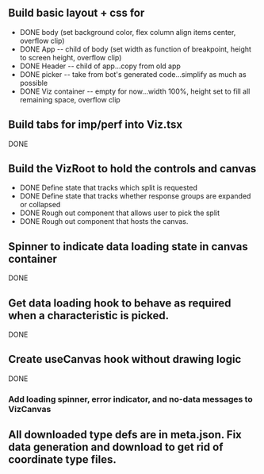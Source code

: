 ## Build basic layout + css for

- DONE body (set background color, flex column align items center, overflow clip)
- DONE App -- child of body (set width as function of breakpoint, height to screen height, overflow clip)
- DONE Header -- child of app...copy from old app
- DONE picker -- take from bot's generated code...simplify as much as possible
- DONE Viz container -- empty for now...width 100%, height set to fill all remaining space, overflow clip

## Build tabs for imp/perf into Viz.tsx

DONE

## Build the VizRoot to hold the controls and canvas

- DONE Define state that tracks which split is requested
- DONE Define state that tracks whether response groups are expanded or collapsed
- DONE Rough out component that allows user to pick the split
- DONE Rough out component that hosts the canvas.

## Spinner to indicate data loading state in canvas container

DONE

## Get data loading hook to behave as required when a characteristic is picked.

DONE

## Create useCanvas hook without drawing logic

DONE

### Add loading spinner, error indicator, and no-data messages to VizCanvas

## All downloaded type defs are in meta.json. Fix data generation and download to get rid of coordinate type files.
